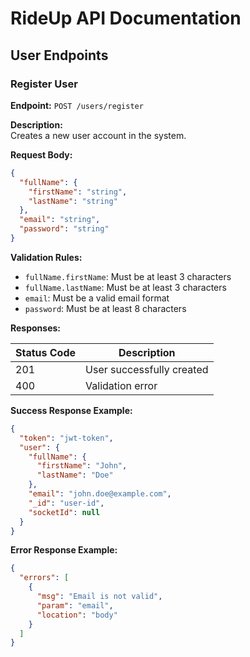 # RideUp API Documentation

## User Endpoints

### Register User
**Endpoint:** `POST /users/register`

**Description:**  
Creates a new user account in the system.

**Request Body:**
```json
{
  "fullName": {
    "firstName": "string",
    "lastName": "string"
  },
  "email": "string",
  "password": "string"
}
```

**Validation Rules:**
- `fullName.firstName`: Must be at least 3 characters
- `fullName.lastName`: Must be at least 3 characters
- `email`: Must be a valid email format
- `password`: Must be at least 8 characters

**Responses:**

| Status Code | Description |
|-------------|-------------|
| 201         | User successfully created |
| 400         | Validation error |

**Success Response Example:**
```json
{
  "token": "jwt-token",
  "user": {
    "fullName": {
      "firstName": "John",
      "lastName": "Doe"
    },
    "email": "john.doe@example.com",
    "_id": "user-id",
    "socketId": null
  }
}
```

**Error Response Example:**
```json
{
  "errors": [
    {
      "msg": "Email is not valid",
      "param": "email",
      "location": "body"
    }
  ]
}
```
